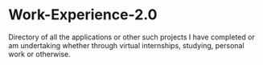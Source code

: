 # Work-Experience-2.0
Directory of all the applications or other such projects I have completed or am undertaking whether through virtual internships, studying, personal work or otherwise. 
